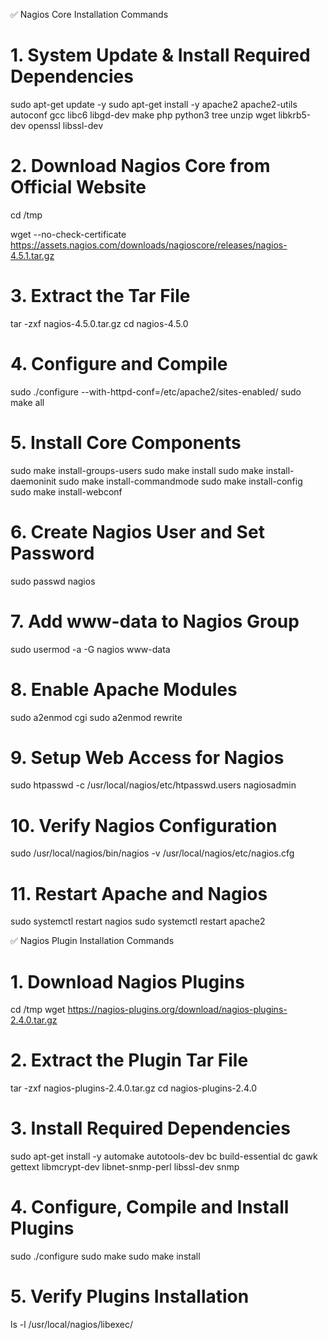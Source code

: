 ✅ Nagios Core Installation Commands



# 1. System Update & Install Required Dependencies
sudo apt-get update -y
sudo apt-get install -y apache2 apache2-utils autoconf gcc libc6 libgd-dev make php python3 tree unzip wget libkrb5-dev openssl libssl-dev

# 2. Download Nagios Core from Official Website
cd /tmp

wget --no-check-certificate https://assets.nagios.com/downloads/nagioscore/releases/nagios-4.5.1.tar.gz



# 3. Extract the Tar File
tar -zxf nagios-4.5.0.tar.gz
cd nagios-4.5.0

# 4. Configure and Compile
sudo ./configure --with-httpd-conf=/etc/apache2/sites-enabled/
sudo make all

# 5. Install Core Components
sudo make install-groups-users
sudo make install
sudo make install-daemoninit
sudo make install-commandmode
sudo make install-config
sudo make install-webconf

# 6. Create Nagios User and Set Password
sudo passwd nagios

# 7. Add www-data to Nagios Group
sudo usermod -a -G nagios www-data

# 8. Enable Apache Modules
sudo a2enmod cgi
sudo a2enmod rewrite

# 9. Setup Web Access for Nagios
sudo htpasswd -c /usr/local/nagios/etc/htpasswd.users nagiosadmin

# 10. Verify Nagios Configuration
sudo /usr/local/nagios/bin/nagios -v /usr/local/nagios/etc/nagios.cfg

# 11. Restart Apache and Nagios
sudo systemctl restart nagios
sudo systemctl restart apache2



✅ Nagios Plugin Installation Commands



# 1. Download Nagios Plugins
cd /tmp
wget https://nagios-plugins.org/download/nagios-plugins-2.4.0.tar.gz

# 2. Extract the Plugin Tar File
tar -zxf nagios-plugins-2.4.0.tar.gz
cd nagios-plugins-2.4.0

# 3. Install Required Dependencies
sudo apt-get install -y automake autotools-dev bc build-essential dc gawk gettext libmcrypt-dev libnet-snmp-perl libssl-dev snmp

# 4. Configure, Compile and Install Plugins
sudo ./configure
sudo make
sudo make install

# 5. Verify Plugins Installation
ls -l /usr/local/nagios/libexec/









